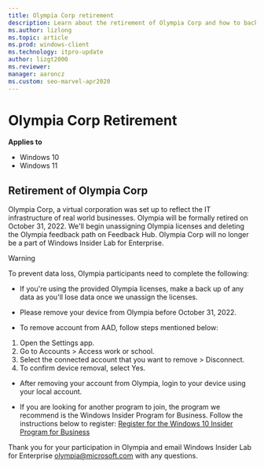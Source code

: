 ```yaml
---
title: Olympia Corp retirement
description: Learn about the retirement of Olympia Corp and how to back up your data prior to October 31, 2022.
ms.author: lizlong
ms.topic: article
ms.prod: windows-client
ms.technology: itpro-update
author: lizgt2000
ms.reviewer: 
manager: aaroncz
ms.custom: seo-marvel-apr2020
---
```


# Olympia Corp Retirement
<!-- 6472736 -->
**Applies to**

- Windows 10
- Windows 11

## Retirement of Olympia Corp

Olympia Corp, a virtual corporation was set up to reflect the IT infrastructure of real world businesses.
Olympia will be formally retired on October 31, 2022. We'll begin unassigning Olympia licenses and deleting the Olympia feedback path on Feedback Hub.
Olympia Corp will no longer be a part of Windows Insider Lab for Enterprise.

> [!WARNING]
> To prevent data loss, Olympia participants need to complete the following:

- If you're using the provided Olympia licenses, make a back up of any data as you'll lose data once we unassign the licenses.

- Please remove your device from Olympia before October 31, 2022.
- To remove account from AAD, follow steps mentioned below:

1. Open the Settings app.
1. Go to Accounts > Access work or school.
1. Select the connected account that you want to remove > Disconnect.
1. To confirm device removal, select Yes.

- After removing your account from Olympia, login to your device using your local account.

- If you are looking for another program to join, the program we recommend is the Windows Insider Program for Business. Follow the instructions below to register:
[Register for the Windows 10 Insider Program for Business](/windows-insider/business/register)
<!-- https://learn.microsoft.com/en-us/windows-insider/business/register -->
Thank you for your participation in Olympia and email Windows Insider Lab for Enterprise [olympia@microsoft.com](mailto:olympia@microsoft.com) with any questions.
